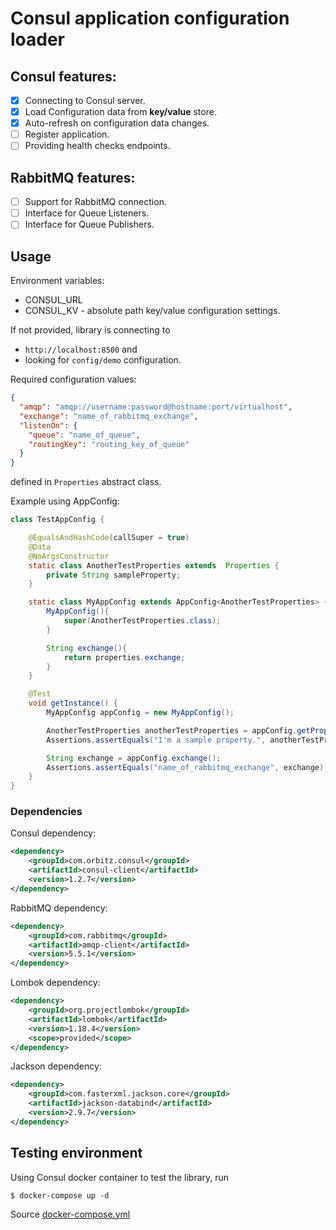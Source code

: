 # Consul application configuration loader

## Consul features:
- [x] Connecting to Consul server.
- [x] Load Configuration data from **key/value** store.
- [x] Auto-refresh on configuration data changes.
- [ ] Register application.
- [ ] Providing health checks endpoints.

## RabbitMQ features:
- [ ] Support for RabbitMQ connection.
- [ ] Interface for Queue Listeners.
- [ ] Interface for Queue Publishers.

## Usage

Environment variables:
- CONSUL_URL
- CONSUL_KV - absolute path key/value configuration settings.

If not provided, library is connecting to 
- ``http://localhost:8500`` and 
- looking for ``config/demo`` configuration.


Required configuration values:
```json
{
  "amqp": "amqp://username:password@hostname:port/virtualhost",
  "exchange": "name_of_rabbitmq_exchange",
  "listenOn": {
    "queue": "name_of_queue",
    "routingKey": "routing_key_of_queue"
  }
}
```
defined in ``Properties`` abstract class.

Example using AppConfig:


```java
class TestAppConfig {

    @EqualsAndHashCode(callSuper = true)
    @Data
    @NoArgsConstructor
    static class AnotherTestProperties extends  Properties {
        private String sampleProperty;
    }

    static class MyAppConfig extends AppConfig<AnotherTestProperties> {
        MyAppConfig(){
            super(AnotherTestProperties.class);
        }

        String exchange(){
            return properties.exchange;
        }
    }

    @Test
    void getInstance() {
        MyAppConfig appConfig = new MyAppConfig();

        AnotherTestProperties anotherTestProperties = appConfig.getProperties();
        Assertions.assertEquals("I'm a sample property.", anotherTestProperties.sampleProperty);

        String exchange = appConfig.exchange();
        Assertions.assertEquals("name_of_rabbitmq_exchange", exchange);
    }
}
```

### Dependencies
Consul dependency:
```xml
<dependency>
    <groupId>com.orbitz.consul</groupId>
    <artifactId>consul-client</artifactId>
    <version>1.2.7</version>
</dependency>
```

RabbitMQ dependency:
```xml
<dependency>
    <groupId>com.rabbitmq</groupId>
    <artifactId>amqp-client</artifactId>
    <version>5.5.1</version>
</dependency>
```

Lombok dependency:
```xml
<dependency>
    <groupId>org.projectlombok</groupId>
    <artifactId>lombok</artifactId>
    <version>1.18.4</version>
    <scope>provided</scope>
</dependency>
```

Jackson dependency:
```xml
<dependency>
    <groupId>com.fasterxml.jackson.core</groupId>
    <artifactId>jackson-databind</artifactId>
    <version>2.9.7</version>
</dependency>
```

## Testing environment

Using Consul docker container to test the library, run
```jshelllanguage
$ docker-compose up -d
```

Source [docker-compose.yml](docs/consul/docker-compose.yml)